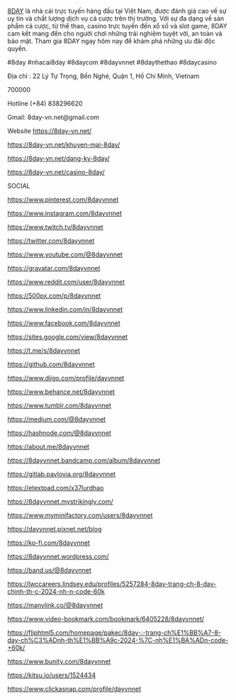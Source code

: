 <p dir="ltr"><a href="https://8day-vn.net/">8DAY</a> l&agrave; nh&agrave; c&aacute;i trực tuyến h&agrave;ng đầu tại Việt Nam, được đ&aacute;nh gi&aacute; cao về sự uy t&iacute;n v&agrave; chất lượng dịch vụ c&aacute; cược tr&ecirc;n thị trường. Với sự đa dạng về sản phẩm c&aacute; cược, từ thể thao, casino trực tuyến đến xổ số v&agrave; slot game, 8DAY cam kết mang đến cho người chơi những trải nghiệm tuyệt vời, an to&agrave;n v&agrave; bảo mật. Tham gia 8DAY ngay h&ocirc;m nay để kh&aacute;m ph&aacute; những ưu đ&atilde;i độc quyền.</p>
<p dir="ltr">#8day #nhacai8day #8daycom #8dayvnnet #8daythethao #8daycasino</p>
<p dir="ltr">Địa chỉ : 22 L&yacute; Tự Trọng, Bến Ngh&eacute;, Quận 1, Hồ Ch&iacute; Minh, Vietnam</p>
<p dir="ltr">700000</p>
<p dir="ltr">Hotline (+84) 838296620</p>
<p dir="ltr">Gmail: 8day-vn.net@gmail.com</p>
<p dir="ltr">Website <a href="https://8day-vn.net/">https://8day-vn.net/</a>&nbsp;</p>
<p dir="ltr"><a href="https://8day-vn.net/khuyen-mai-8day/">https://8day-vn.net/khuyen-mai-8day/</a>&nbsp;</p>
<p dir="ltr"><a href="https://8day-vn.net/dang-ky-8day/">https://8day-vn.net/dang-ky-8day/</a>&nbsp;</p>
<p dir="ltr"><a href="https://8day-vn.net/casino-8day/">https://8day-vn.net/casino-8day/</a>&nbsp;</p>
<p dir="ltr">SOCIAL</p>
<p dir="ltr"><a href="https://www.pinterest.com/8dayvnnet">https://www.pinterest.com/8dayvnnet</a></p>
<p dir="ltr"><a href="https://www.instagram.com/8dayvnnet">https://www.instagram.com/8dayvnnet</a></p>
<p dir="ltr"><a href="https://www.twitch.tv/8dayvnnet">https://www.twitch.tv/8dayvnnet</a></p>
<p dir="ltr"><a href="https://twitter.com/8dayvnnet">https://twitter.com/8dayvnnet</a></p>
<p dir="ltr"><a href="https://www.youtube.com/@8dayvnnet">https://www.youtube.com/@8dayvnnet</a></p>
<p dir="ltr"><a href="https://gravatar.com/8dayvnnet">https://gravatar.com/8dayvnnet</a></p>
<p dir="ltr"><a href="https://www.reddit.com/user/8dayvnnet">https://www.reddit.com/user/8dayvnnet</a></p>
<p dir="ltr"><a href="https://500px.com/p/8dayvnnet">https://500px.com/p/8dayvnnet</a></p>
<p dir="ltr"><a href="https://www.linkedin.com/in/8dayvnnet">https://www.linkedin.com/in/8dayvnnet</a></p>
<p dir="ltr"><a href="https://www.facebook.com/8dayvnnet">https://www.facebook.com/8dayvnnet</a></p>
<p dir="ltr"><a href="https://sites.google.com/view/8dayvnnet">https://sites.google.com/view/8dayvnnet</a></p>
<p dir="ltr"><a href="https://t.me/s/8dayvnnet">https://t.me/s/8dayvnnet</a></p>
<p dir="ltr"><a href="https://github.com/8dayvnnet">https://github.com/8dayvnnet</a></p>
<p dir="ltr"><a href="https://www.diigo.com/profile/dayvnnet">https://www.diigo.com/profile/dayvnnet</a></p>
<p dir="ltr"><a href="https://www.behance.net/8dayvnnet">https://www.behance.net/8dayvnnet</a></p>
<p dir="ltr"><a href="https://www.tumblr.com/8dayvnnet">https://www.tumblr.com/8dayvnnet</a></p>
<p dir="ltr"><a href="https://medium.com/@8dayvnnet">https://medium.com/@8dayvnnet</a></p>
<p dir="ltr"><a href="https://hashnode.com/@8dayvnnet">https://hashnode.com/@8dayvnnet</a></p>
<p dir="ltr"><a href="https://about.me/8dayvnnet">https://about.me/8dayvnnet</a></p>
<p dir="ltr"><a href="https://8dayvnnet.bandcamp.com/album/8dayvnnet">https://8dayvnnet.bandcamp.com/album/8dayvnnet</a></p>
<p dir="ltr"><a href="https://gitlab.pavlovia.org/8dayvnnet">https://gitlab.pavlovia.org/8dayvnnet</a></p>
<p dir="ltr"><a href="https://etextpad.com/x37lurdhao">https://etextpad.com/x37lurdhao</a></p>
<p dir="ltr"><a href="https://8dayvnnet.mystrikingly.com/">https://8dayvnnet.mystrikingly.com/</a></p>
<p dir="ltr"><a href="https://www.myminifactory.com/users/8dayvnnet">https://www.myminifactory.com/users/8dayvnnet</a></p>
<p dir="ltr"><a href="https://dayvnnet.pixnet.net/blog">https://dayvnnet.pixnet.net/blog</a></p>
<p dir="ltr"><a href="https://ko-fi.com/8dayvnnet">https://ko-fi.com/8dayvnnet</a></p>
<p dir="ltr"><a href="https://8dayvnnet.wordpress.com/">https://8dayvnnet.wordpress.com/</a></p>
<p dir="ltr"><a href="https://band.us/@8dayvnnet">https://band.us/@8dayvnnet</a></p>
<p dir="ltr"><a href="https://lwccareers.lindsey.edu/profiles/5257284-8day-trang-ch-8-day-chinh-th-c-2024-nh-n-code-60k">https://lwccareers.lindsey.edu/profiles/5257284-8day-trang-ch-8-day-chinh-th-c-2024-nh-n-code-60k</a></p>
<p dir="ltr"><a href="https://manylink.co/@8dayvnnet">https://manylink.co/@8dayvnnet</a></p>
<p dir="ltr"><a href="https://www.video-bookmark.com/bookmark/6405228/8dayvnnet/">https://www.video-bookmark.com/bookmark/6405228/8dayvnnet/</a></p>
<p dir="ltr"><a href="https://fliphtml5.com/homepage/pakec/8day-:-trang-ch%E1%BB%A7-8-day-ch%C3%ADnh-th%E1%BB%A9c-2024-%7C-nh%E1%BA%ADn-code-+60k/">https://fliphtml5.com/homepage/pakec/8day-:-trang-ch%E1%BB%A7-8-day-ch%C3%ADnh-th%E1%BB%A9c-2024-%7C-nh%E1%BA%ADn-code-+60k/</a></p>
<p dir="ltr"><a href="https://www.bunity.com/8dayvnnet">https://www.bunity.com/8dayvnnet</a></p>
<p dir="ltr"><a href="https://kitsu.io/users/1524434">https://kitsu.io/users/1524434</a></p>
<p dir="ltr"><a href="https://www.clickasnap.com/profile/dayvnnet">https://www.clickasnap.com/profile/dayvnnet</a></p>